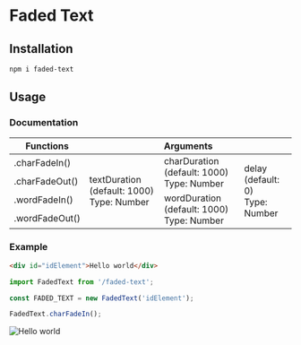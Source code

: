 # Faded Text
## Installation
```bash
npm i faded-text
```
## Usage
### Documentation
<table>
    <thead>
        <tr>
            <th>Functions</th>
            <th colspan="3">Arguments</th>
        </tr>
    </thead>
    <tbody>
        <tr>
            <td>.charFadeIn()</td>
            <td rowspan="4">
                textDuration (default: 1000)<br>
                Type: Number
            </td>
            <td rowspan="2">
                charDuration (default: 1000)<br>
                Type: Number
            </td>
            <td rowspan="4">
                delay (default: 0)<br>
                Type: Number
            </td>
        </tr>
        <tr>
            <td>.charFadeOut()</td>
        </tr>
        <tr>
            <td>.wordFadeIn()</td>
            <td rowspan="2">
                wordDuration (default: 1000)<br>
                Type: Number
            </td>
        </tr>
        <tr>
            <td>.wordFadeOut()</td>
        </tr>
    </tbody>
</table>

### Example
```html
<div id="idElement">Hello world</div>
```
```javascript
import FadedText from '/faded-text';

const FADED_TEXT = new FadedText('idElement');

FadedText.charFadeIn();
```
![Hello world](https://github.com/knouy/faded-text/blob/master/hello-world.gif)
